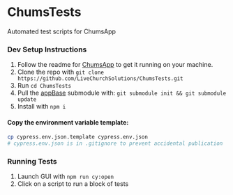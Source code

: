 # ChumsTests
Automated test scripts for ChumsApp

### Dev Setup Instructions
1. Follow the readme for [ChumsApp](https://github.com/LiveChurchSolutions/ChumsApp) to get it running on your machine.
1. Clone the repo with `git clone https://github.com/LiveChurchSolutions/ChumsTests.git`
1. Run `cd ChumsTests`
1. Pull the [appBase](https://github.com/LiveChurchSolutions/AppBase) submodule with: `git submodule init && git submodule update`
1. Install with `npm i`


#### Copy the environment variable template:

```sh
cp cypress.env.json.template cypress.env.json
# cypress.env.json is in .gitignore to prevent accidental publication
```

### Running Tests
1. Launch GUI with `npm run cy:open`
2. Click on a script to run a block of tests